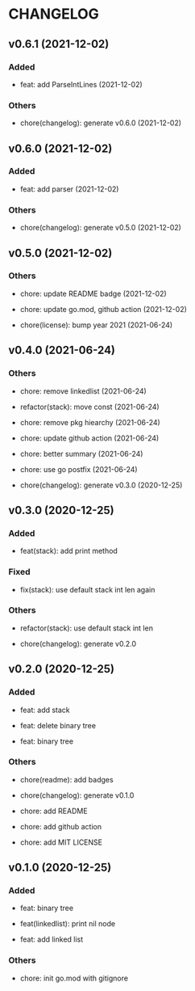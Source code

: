 # CHANGELOG

## v0.6.1 (2021-12-02)

### Added

- feat: add ParseIntLines (2021-12-02)

### Others

- chore(changelog): generate v0.6.0 (2021-12-02)

## v0.6.0 (2021-12-02)

### Added

- feat: add parser (2021-12-02)

### Others

- chore(changelog): generate v0.5.0 (2021-12-02)

## v0.5.0 (2021-12-02)

### Others

- chore: update README badge (2021-12-02)

- chore: update go.mod, github action (2021-12-02)

- chore(license): bump year 2021 (2021-06-24)

## v0.4.0 (2021-06-24)

### Others

- chore: remove linkedlist (2021-06-24)

- refactor(stack): move const (2021-06-24)

- chore: remove pkg hiearchy (2021-06-24)

- chore: update github action (2021-06-24)

- chore: better summary (2021-06-24)

- chore: use go postfix (2021-06-24)

- chore(changelog): generate v0.3.0 (2020-12-25)

## v0.3.0 (2020-12-25)

### Added

- feat(stack): add print method

### Fixed

- fix(stack): use default stack int len again

### Others

- refactor(stack): use default stack int len

- chore(changelog): generate v0.2.0

## v0.2.0 (2020-12-25)

### Added

- feat: add stack

- feat: delete binary tree

- feat: binary tree

### Others

- chore(readme): add badges

- chore(changelog): generate v0.1.0

- chore: add README

- chore: add github action

- chore: add MIT LICENSE

## v0.1.0 (2020-12-25)

### Added

- feat: binary tree

- feat(linkedlist): print nil node

- feat: add linked list

### Others

- chore: init go.mod with gitignore
